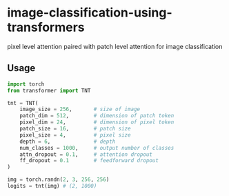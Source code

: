 # image-classification-using-transformers
pixel level attention paired with patch level attention for image classification

## Usage

```python
import torch
from transformer import TNT

tnt = TNT(
    image_size = 256,       # size of image
    patch_dim = 512,        # dimension of patch token
    pixel_dim = 24,         # dimension of pixel token
    patch_size = 16,        # patch size
    pixel_size = 4,         # pixel size
    depth = 6,              # depth
    num_classes = 1000,     # output number of classes
    attn_dropout = 0.1,     # attention dropout
    ff_dropout = 0.1        # feedforward dropout
)

img = torch.randn(2, 3, 256, 256)
logits = tnt(img) # (2, 1000)
```

